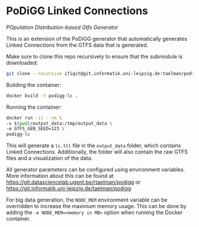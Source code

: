 # PoDiGG Linked Connections
_POpulation DIstribution-based Gtfs Generator_

This is an extension of the PoDiGG generator that automatically generates Linked Connections from the GTFS data that is generated.

Make sure to clone this repo recursively to ensure that the submodule is downloaded:
```bash
git clone --recursive ifigit@git.informatik.uni-leipzig.de:taelman/podigg-lc.git
```

Building the container:
```bash
docker build -t podigg-lc .
```

Running the container:
```bash
docker run -it --rm \
-v $(pwd)/output_data:/tmp/output_data \
-e GTFS_GEN_SEED=123 \
podigg-lc
```
This will generate a `lc.ttl` file in the `output_data` folder, which contains Linked Connections.
Additionally, the folder will also contain the raw GTFS files and a visualization of the data.

All generator parameters can be configured using environment variables.
More information about this can be found at https://git.datasciencelab.ugent.be/rtaelman/podigg or https://git.informatik.uni-leipzig.de/taelman/podigg

For big data generation, the `NODE_MEM` environment variable can be overridden to increase the maximum memory usage.
This can be done by adding the `-e NODE_MEM=<memory in MB>` option when running the Docker container.

